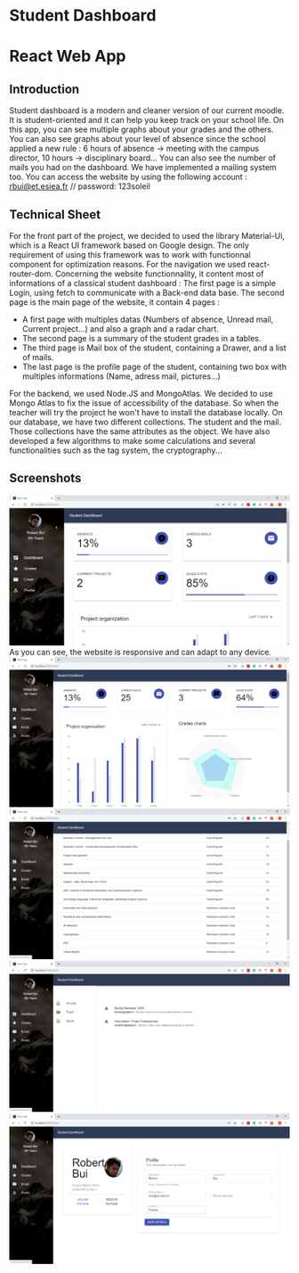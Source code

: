 # Student Dashboard
# React Web App

## Introduction

Student dashboard is a modern and cleaner version of our current moodle. It is student-oriented and it can help you keep track on your school life. On this app, you can see multiple graphs about your grades and the others. You can also see graphs about your level of absence since the school applied a new rule : 6 hours of absence -> meeting with the campus director, 10 hours -> disciplinary board... You can also see the number of mails you had on the dashboard. We have implemented a mailing system too. You can access the website by using the following account : rbui@et.esiea.fr // password: 123soleil

## Technical Sheet

For the front part of the project, we decided to used the library Material-Ui, which is a React UI framework based on Google design. 
The only requirement of using this framework was to work with functionnal component for optimization reasons. 
For the navigation we used react-router-dom.
Concerning the website functionnality, it content most of informations of a classical student dashboard : 
The first page is a simple Login, using fetch to communicate with a Back-end data base.
The second page is the main page of the website, it contain 4 pages :
- A first page with multiples datas (Numbers of absence, Unread mail, Current project...) and also a graph and a radar chart.
- The second page is a summary of the student grades in a tables.
- The third page is Mail box of the student, containing a Drawer, and a list of mails.
- The last page is the profile page of the student, containing two box with multiples informations (Name, adress mail, pictures...)

For the backend, we used Node.JS and MongoAtlas. We decided to use Mongo Atlas to fix the issue of accessibility of the database. So when the teacher will try the project he won't have to install the database locally. 
On our database, we have two different collections. The student and the mail. Those collections have the same attributes as the object. We have also developed a few algorithms to make some calculations and several functionalities such as the tag system, the cryptography...

## Screenshots

<img src="responsive.png">
As you can see, the website is responsive and can adapt to any device.

<img src="dashboard.png">
<img src="graed.png">
<img src="mail.png">
<img src="profile.png">


